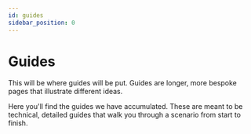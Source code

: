 ```yaml
---
id: guides
sidebar_position: 0
---
```

# Guides

This will be where guides will be put. Guides are longer, more bespoke pages that illustrate different ideas.

Here you'll find the guides we have accumulated. These are meant to be technical, detailed guides that walk you through
a scenario from start to finish.